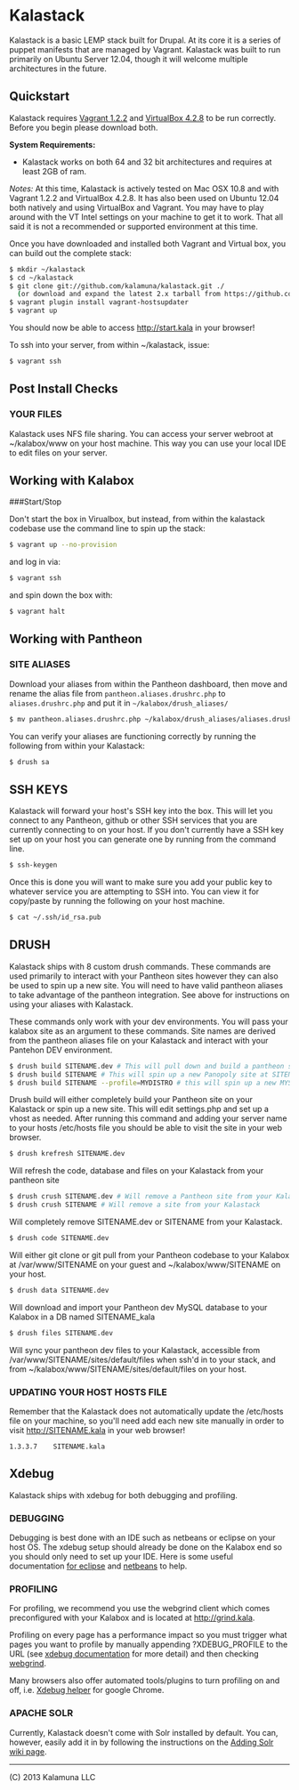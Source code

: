 Kalastack
=========================

Kalastack is a basic LEMP stack built for Drupal. At its core it is a series of puppet manifests that
are managed by Vagrant. Kalastack was built to run primarily on Ubuntu Server 12.04, though it will welcome multiple architectures in the future.

## Quickstart

Kalastack requires [Vagrant 1.2.2](http://downloads.vagrantup.com/tags/v1.2.2) and [VirtualBox 4.2.8](http://download.virtualbox.org/virtualbox/4.2.8/) to be run correctly. Before you begin please download both.

**System Requirements:**
- Kalastack works on both 64 and 32 bit architectures and requires at least 2GB of ram.

*Notes:* At this time, Kalastack is actively tested on Mac OSX 10.8 and with Vagrant 1.2.2 and VirtualBox 4.2.8. It has also been used on Ubuntu 12.04 both natively and using VirtualBox and Vagrant. You may have to play around with the VT Intel settings on your machine to get it to work. That all said it is not a recommended or supported environment at this time.

Once you have downloaded and installed both Vagrant and Virtual box,
you can build out the complete stack:

```bash
$ mkdir ~/kalastack
$ cd ~/kalastack
$ git clone git://github.com/kalamuna/kalastack.git ./
  (or download and expand the latest 2.x tarball from https://github.com/kalamuna/kalastack/tags)
$ vagrant plugin install vagrant-hostsupdater
$ vagrant up
```

You should now be able to access http://start.kala in your browser!

To ssh into your server, from within ~/kalastack, issue:
```bash
$ vagrant ssh
```
## Post Install Checks

### YOUR FILES

Kalastack uses NFS file sharing. You can access your server webroot at ~/kalabox/www on your host
machine. This way you can use your local IDE to edit files on your server.

## Working with Kalabox

###Start/Stop

Don't start the box in Virualbox, but instead, from within the kalastack codebase use the command line to spin up the stack:
```bash
$ vagrant up --no-provision
```
and log in via:
```bash
$ vagrant ssh
```
and spin down the box with:
```bash
$ vagrant halt
```

## Working with Pantheon

### SITE ALIASES

Download your aliases from within the Pantheon dashboard, then move and rename the alias file from ```pantheon.aliases.drushrc.php``` to ```aliases.drushrc.php``` and put it in ```~/kalabox/drush_aliases/```
```bash
$ mv pantheon.aliases.drushrc.php ~/kalabox/drush_aliases/aliases.drushrc.php
```

You can verify your aliases are functioning correctly by running the following from within your Kalastack:
```bash
$ drush sa
```


## SSH KEYS

Kalastack will forward your host's SSH key into the box. This will let you connect to any Pantheon, github or other SSH services that you are currently connecting to on your host.
If you don't currently have a SSH key set up on your host you can generate one by running from the command line.

```bash
$ ssh-keygen
```

Once this is done you will want to make sure you add your public key to whatever service you are attempting to SSH into.
You can view it for copy/paste by running the following on your host machine.

```bash
$ cat ~/.ssh/id_rsa.pub
```

## DRUSH

Kalastack ships with 8 custom drush commands. These commands are used primarily to interact with your Pantheon sites however they can also be used to spin up a new site.
You will need to have valid pantheon aliases to take advantage of the pantheon integration. See above for instructions on using your aliases with Kalastack.

These commands only work with your dev environments. You will pass your kalabox site as an
argument to these commands. Site names are derived from the pantheon aliases file on your Kalastack and interact with your Pantehon DEV environment.

```bash
$ drush build SITENAME.dev # This will pull down and build a pantheon site defined in your aliases file on your Kalastack
$ drush build SITENAME # This will spin up a new Panopoly site at SITENAME.kala with user:admin, pass:admin
$ drush build SITENAME --profile=MYDISTRO # this will spin up a new MYSDISTRO site at SITENAME.kala with user:admin, pass:admin
```
Drush build will either completely build your Pantheon site on your Kalastack or spin up a new site. This will
edit settings.php and set up a vhost as needed. After running this command and
adding your server name to your hosts /etc/hosts file you should be
able to visit the site in your web browser.
```bash
$ drush krefresh SITENAME.dev
```
Will refresh the code, database and files on your Kalastack from your
pantheon site
```bash
$ drush crush SITENAME.dev # Will remove a Pantheon site from your Kalastack
$ drush crush SITENAME # Will remove a site from your Kalastack
```
Will completely remove SITENAME.dev or SITENAME from your Kalastack.
```bash
$ drush code SITENAME.dev
```
Will either git clone or git pull from your Pantheon codebase to your
Kalabox at /var/www/SITENAME on your guest and ~/kalabox/www/SITENAME
on your host.
```bash
$ drush data SITENAME.dev
```
Will download and import your Pantheon dev MySQL database to your
Kalabox in a DB named SITENAME_kala
```bash
$ drush files SITENAME.dev
```
Will sync your pantheon dev files to your Kalastack, accessible from
/var/www/SITENAME/sites/default/files when ssh'd in to your stack, and from
~/kalabox/www/SITENAME/sites/default/files on your host.

### UPDATING YOUR HOST HOSTS FILE

Remember that the Kalastack does not automatically update the /etc/hosts file on
your machine, so you'll need add each new site manually in order
to visit http://SITENAME.kala in your web browser!

    1.3.3.7    SITENAME.kala


## Xdebug

Kalastack ships with xdebug for both debugging and profiling.

### DEBUGGING

Debugging is best done with an IDE such as netbeans or eclipse on your host OS.
The xdebug setup should already be done on the Kalabox end so you should
only need to set up your IDE. Here is some useful documentation [for eclipse](
http://brianfisher.name/content/drupal-development-environment-os-x-mamp-pro-eclipse-xdebug-and-drush) and [netbeans](http://wiki.netbeans.org/HowToConfigureXDebug) to help.

### PROFILING

For profiling, we recommend you use the webgrind client which comes preconfigured
with your Kalabox and is located at http://grind.kala.

Profiling on every page has a performance impact so you must trigger what pages
you want to profile by manually appending ?XDEBUG_PROFILE to
the URL (see [xdebug documentation](http://xdebug.org/docs/profiler) for more detail) and then
checking [webgrind](http://grind.kala).

Many browsers also offer automated tools/plugins to turn profiling on and off, i.e. [Xdebug helper](https://chrome.google.com/webstore/detail/xdebug-helper/eadndfjplgieldjbigjakmdgkmoaaaoc) for google Chrome.

### APACHE SOLR

Currently, Kalastack doesn't come with Solr installed by default. You can, however,
easily add it in by following the instructions on the [Adding Solr wiki page](https://github.com/kalamuna/kalastack/wiki/Adding-Solr-to-Kalastack).


-------------------------------------------------------------------------------------
(C) 2013 Kalamuna LLC
